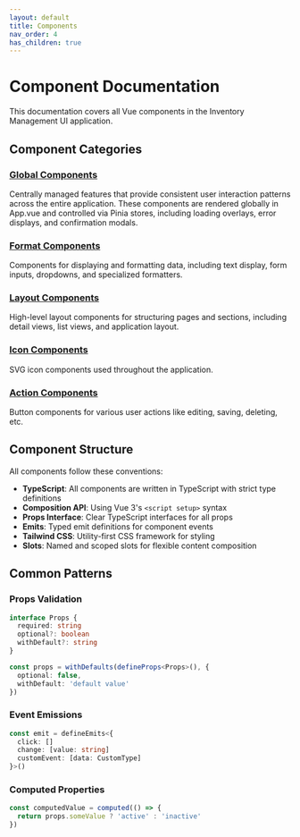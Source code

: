 ```yaml
---
layout: default
title: Components
nav_order: 4
has_children: true
---
```


# Component Documentation

This documentation covers all Vue components in the Inventory Management UI application.

## Component Categories

### [Global Components](./Global.md)
Centrally managed features that provide consistent user interaction patterns across the entire application. These components are rendered globally in App.vue and controlled via Pinia stores, including loading overlays, error displays, and confirmation modals.

### [Format Components](./Format.md)
Components for displaying and formatting data, including text display, form inputs, dropdowns, and specialized formatters.

### [Layout Components](./Layout.md)
High-level layout components for structuring pages and sections, including detail views, list views, and application layout.

### [Icon Components](./Icons.md)
SVG icon components used throughout the application.

### [Action Components](./Actions.md)
Button components for various user actions like editing, saving, deleting, etc.

## Component Structure

All components follow these conventions:

- **TypeScript**: All components are written in TypeScript with strict type definitions
- **Composition API**: Using Vue 3's `<script setup>` syntax
- **Props Interface**: Clear TypeScript interfaces for all props
- **Emits**: Typed emit definitions for component events
- **Tailwind CSS**: Utility-first CSS framework for styling
- **Slots**: Named and scoped slots for flexible content composition

## Common Patterns

### Props Validation
```typescript
interface Props {
  required: string
  optional?: boolean
  withDefault?: string
}

const props = withDefaults(defineProps<Props>(), {
  optional: false,
  withDefault: 'default value'
})
```

### Event Emissions
```typescript
const emit = defineEmits<{
  click: []
  change: [value: string]
  customEvent: [data: CustomType]
}>()
```

### Computed Properties
```typescript
const computedValue = computed(() => {
  return props.someValue ? 'active' : 'inactive'
})
```
